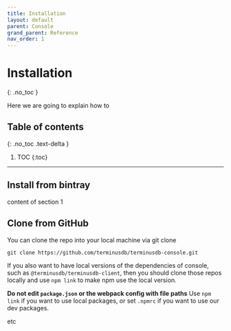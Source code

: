 ```yaml
---
title: Installation
layout: default
parent: Console
grand_parent: Reference
nav_order: 1
---
```

# Installation

{: .no_toc }

Here we are going to explain how to 

## Table of contents

{: .no_toc .text-delta }

1. TOC
   {:toc}

- - -

## Install from bintray

content of section 1

## Clone from GitHub

You can clone the repo into your local machine via git clone

```shell
git clone https://github.com/terminusdb/terminusdb-console.git
```



If you also want to have local versions of the dependencies of console, such as `@terminusdb/terminusdb-client`, then you should clone those repos locally and use `npm link` to make npm use the local version.

**Do not edit `package.json` or the webpack config with file paths** Use `npm
link` if you want to use local packages, or set `.npmrc` if you want to use our
dev packages.

etc